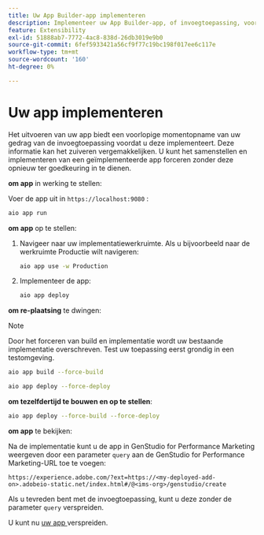 ```yaml
---
title: Uw App Builder-app implementeren
description: Implementeer uw App Builder-app, of invoegtoepassing, voor GenStudio for Performance Marketing.
feature: Extensibility
exl-id: 51888ab7-7772-4ac8-838d-26db3019e9b0
source-git-commit: 6fef5933421a56cf9f77c19bc198f017ee6c117e
workflow-type: tm+mt
source-wordcount: '160'
ht-degree: 0%

---
```


# Uw app implementeren

Het uitvoeren van uw app biedt een voorlopige momentopname van uw gedrag van de invoegtoepassing voordat u deze implementeert. Deze informatie kan het zuiveren vergemakkelijken. U kunt het samenstellen en implementeren van een geïmplementeerde app forceren zonder deze opnieuw ter goedkeuring in te dienen.

**om app** in werking te stellen:

Voer de app uit in `https://localhost:9080` :

```bash
aio app run
```

**om app** op te stellen:

1. Navigeer naar uw implementatiewerkruimte. Als u bijvoorbeeld naar de werkruimte Productie wilt navigeren:

   ```bash
   aio app use -w Production
   ```

1. Implementeer de app:

   ```bash
   aio app deploy
   ```

**om re-plaatsing** te dwingen:

>[!NOTE]
>
>Door het forceren van build en implementatie wordt uw bestaande implementatie overschreven. Test uw toepassing eerst grondig in een testomgeving.

```bash
aio app build --force-build
```

```bash
aio app deploy --force-deploy
```

**om tezelfdertijd te bouwen en op te stellen**:

```bash
aio app deploy --force-build --force-deploy
```

**om app** te bekijken:

Na de implementatie kunt u de app in GenStudio for Performance Marketing weergeven door een parameter `query` aan de GenStudio for Performance Marketing-URL toe te voegen:

`https://experience.adobe.com/?ext=https://<my-deployed-add-on>.adobeio-static.net/index.html#/@<ims-org>/genstudio/create`

Als u tevreden bent met de invoegtoepassing, kunt u deze zonder de parameter `query` verspreiden.

U kunt nu [ uw app ](distribute-app.md) verspreiden.
